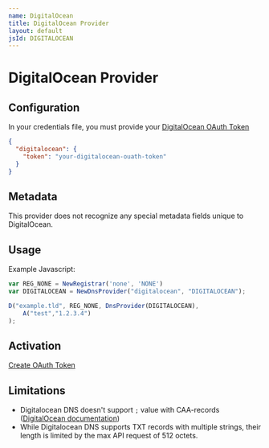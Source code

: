 ```yaml
---
name: DigitalOcean
title: DigitalOcean Provider
layout: default
jsId: DIGITALOCEAN
---
```

# DigitalOcean Provider

## Configuration
In your credentials file, you must provide your
[DigitalOcean OAuth Token](https://cloud.digitalocean.com/settings/applications)

```json
{
  "digitalocean": {
    "token": "your-digitalocean-ouath-token"
  }
}
```

## Metadata
This provider does not recognize any special metadata fields unique to DigitalOcean.

## Usage
Example Javascript:

```js
var REG_NONE = NewRegistrar('none', 'NONE')
var DIGITALOCEAN = NewDnsProvider("digitalocean", "DIGITALOCEAN");

D("example.tld", REG_NONE, DnsProvider(DIGITALOCEAN),
    A("test","1.2.3.4")
);
```

## Activation
[Create OAuth Token](https://cloud.digitalocean.com/settings/applications)

## Limitations

- Digitalocean DNS doesn't support `;` value with CAA-records ([DigitalOcean documentation](https://www.digitalocean.com/docs/networking/dns/how-to/create-caa-records/))
- While Digitalocean DNS supports TXT records with multiple strings,
  their length is limited by the max API request of 512 octets.
